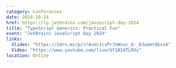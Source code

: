 ```yaml
---
category: Conferences
date: 2024-10-24
href: https://lp.jetbrains.com/javascript-day-2024
title: "TypeScript Generics: Practical Fun"
event: "JetBrains JavaScript Day 2024"
links:
  Slides: "https://1drv.ms/p/s!AvUc1cvPrJnWvuc_Q-_DJaamt8GvsA"
  Video: "https://www.youtube.com/live/Uf1B1dTLRXs"
location: Online
---
```

